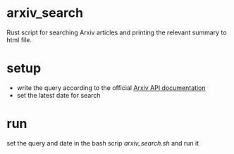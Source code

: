 # arxiv_search
Rust script for searching Arxiv articles and printing the relevant summary to html file.

# setup
- write the query according to the official [Arxiv API documentation](https://arxiv.org/help/api/user-manual#query_details)
- set the latest date for search

# run
set the query and date in the bash scrip *arxiv_search.sh* and run it